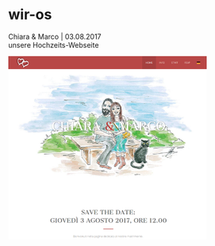 # wir-os  
Chiara & Marco | 03.08.2017  
unsere Hochzeits-Webseite  
  
![Site Preview](images/preview_homepage.png)
